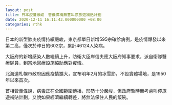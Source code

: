 ```yaml
---
layout: post
title: 日本疫情嚴峻　菅義偉稱無意叫停旅遊補貼計劃
date: 2020-12-11 16:11:43.000000000 +08:00
categories: rthk
---
```


日本的新型肺炎疫情持續嚴峻，東京都單日新增595宗確診病例，是疫情爆發以來第二高，僅次於昨日的602宗，累計46124人染病。

大阪府的新增感染人數繼續上升，防衛大臣岸信夫應大阪府知事要求，派自衛隊醫療隊員，到當地醫療設施協助應對疫情。

北海道札幌市政府因應疫情擴大，宣布明年2月的冰雪節，不設實體場地，是1950年以來首次。

首相菅義偉說，病毒正在全國範圍傳播，形勢十分嚴峻，但政府暫時無考慮叫停旅遊補貼計劃，又說如果經濟繼續轉差，將無法保住人民的飯碗。
